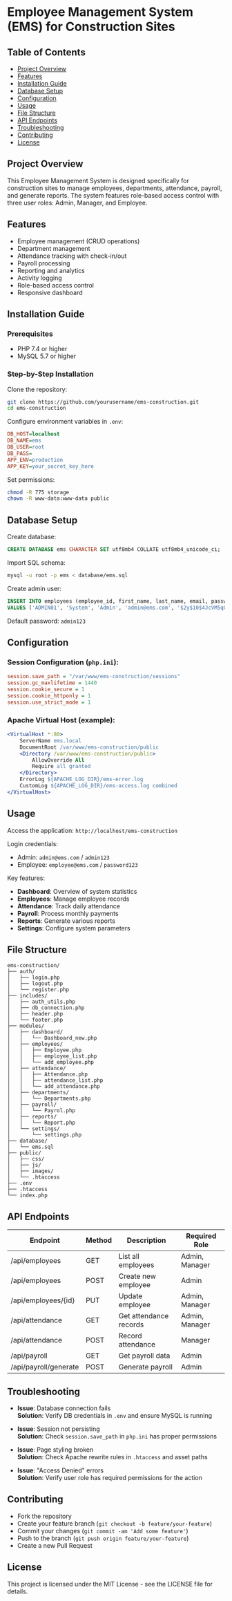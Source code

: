 
# Employee Management System (EMS) for Construction Sites

## Table of Contents
- [Project Overview](#project-overview)
- [Features](#features)
- [Installation Guide](#installation-guide)
- [Database Setup](#database-setup)
- [Configuration](#configuration)
- [Usage](#usage)
- [File Structure](#file-structure)
- [API Endpoints](#api-endpoints)
- [Troubleshooting](#troubleshooting)
- [Contributing](#contributing)
- [License](#license)

## Project Overview
This Employee Management System is designed specifically for construction sites to manage employees, departments, attendance, payroll, and generate reports. The system features role-based access control with three user roles: Admin, Manager, and Employee.

## Features
- Employee management (CRUD operations)
- Department management
- Attendance tracking with check-in/out
- Payroll processing
- Reporting and analytics
- Activity logging
- Role-based access control
- Responsive dashboard

## Installation Guide

### Prerequisites
- PHP 7.4 or higher
- MySQL 5.7 or higher

### Step-by-Step Installation
Clone the repository:
```bash
git clone https://github.com/yourusername/ems-construction.git
cd ems-construction
```



Configure environment variables in `.env`:
```ini
DB_HOST=localhost
DB_NAME=ems
DB_USER=root
DB_PASS=
APP_ENV=production
APP_KEY=your_secret_key_here
```

Set permissions:
```bash
chmod -R 775 storage
chown -R www-data:www-data public
```

## Database Setup

Create database:
```sql
CREATE DATABASE ems CHARACTER SET utf8mb4 COLLATE utf8mb4_unicode_ci;
```

Import SQL schema:
```bash
mysql -u root -p ems < database/ems.sql
```

Create admin user:
```sql
INSERT INTO employees (employee_id, first_name, last_name, email, password_hash, system_role)
VALUES ('ADMIN01', 'System', 'Admin', 'admin@ems.com', '$2y$10$4JcVM5qO.7yzVcE5W2cB.eg5z.8Gt5fF3L7kUu1nY9dX1VZsS7JdK', 'admin');
```
Default password: `admin123`

## Configuration

### Session Configuration (`php.ini`):
```ini
session.save_path = "/var/www/ems-construction/sessions"
session.gc_maxlifetime = 1440
session.cookie_secure = 1
session.cookie_httponly = 1
session.use_strict_mode = 1
```

### Apache Virtual Host (example):
```apache
<VirtualHost *:80>
    ServerName ems.local
    DocumentRoot /var/www/ems-construction/public
    <Directory /var/www/ems-construction/public>
        AllowOverride All
        Require all granted
    </Directory>
    ErrorLog ${APACHE_LOG_DIR}/ems-error.log
    CustomLog ${APACHE_LOG_DIR}/ems-access.log combined
</VirtualHost>
```

## Usage

Access the application: `http://localhost/ems-construction`

Login credentials:
- Admin: `admin@ems.com` / `admin123`
- Employee: `employee@ems.com` / `password123`

Key features:
- **Dashboard**: Overview of system statistics
- **Employees**: Manage employee records
- **Attendance**: Track daily attendance
- **Payroll**: Process monthly payments
- **Reports**: Generate various reports
- **Settings**: Configure system parameters

## File Structure

```
ems-construction/
├── auth/
│   ├── login.php
│   ├── logout.php
│   └── register.php
├── includes/
│   ├── auth_utils.php
│   ├── db_connection.php
│   ├── header.php
│   └── footer.php
├── modules/
│   ├── dashboard/
│   │   └── Dashboard_new.php
│   ├── employees/
│   │   ├── Employee.php
│   │   ├── employee_list.php
│   │   └── add_employee.php
│   ├── attendance/
│   │   ├── Attendance.php
│   │   ├── attendance_list.php
│   │   └── add_attendance.php
│   ├── departments/
│   │   └── Departments.php
│   ├── payroll/
│   │   └── Payrol.php
│   ├── reports/
│   │   └── Report.php
│   └── settings/
│       └── settings.php
├── database/
│   └── ems.sql
├── public/
│   ├── css/
│   ├── js/
│   ├── images/
│   └── .htaccess
├── .env
├── .htaccess
└── index.php
```

## API Endpoints

| Endpoint                | Method | Description              | Required Role     |
|------------------------|--------|--------------------------|-------------------|
| /api/employees         | GET    | List all employees       | Admin, Manager    |
| /api/employees         | POST   | Create new employee      | Admin             |
| /api/employees/{id}    | PUT    | Update employee          | Admin, Manager    |
| /api/attendance        | GET    | Get attendance records   | Admin, Manager    |
| /api/attendance        | POST   | Record attendance        | Manager           |
| /api/payroll           | GET    | Get payroll data         | Admin             |
| /api/payroll/generate  | POST   | Generate payroll         | Admin             |

## Troubleshooting

- **Issue**: Database connection fails  
  **Solution**: Verify DB credentials in `.env` and ensure MySQL is running

- **Issue**: Session not persisting  
  **Solution**: Check `session.save_path` in `php.ini` has proper permissions

- **Issue**: Page styling broken  
  **Solution**: Check Apache rewrite rules in `.htaccess` and asset paths

- **Issue**: "Access Denied" errors  
  **Solution**: Verify user role has required permissions for the action

## Contributing

- Fork the repository
- Create your feature branch (`git checkout -b feature/your-feature`)
- Commit your changes (`git commit -am 'Add some feature'`)
- Push to the branch (`git push origin feature/your-feature`)
- Create a new Pull Request

## License
This project is licensed under the MIT License - see the LICENSE file for details.
